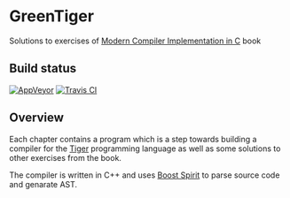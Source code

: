 # GreenTiger
Solutions to exercises of [Modern Compiler Implementation in C](https://www.amazon.com/Modern-Compiler-Implementation-Andrew-Appel/dp/0521607655) book

## Build status
[![AppVeyor](https://ci.appveyor.com/api/projects/status/f2d26mo5vi2ds2sl?svg=true)](https://ci.appveyor.com/project/dvirtz/greentiger)
[![Travis CI](https://travis-ci.org/dvirtz/GreenTiger.svg?branch=master)](https://travis-ci.org/dvirtz/GreenTiger)

## Overview
Each chapter contains a program which is a step towards building a compiler for the [Tiger](https://www.lrde.epita.fr/~tiger/tiger.html#Tiger-Language-Reference-Manual)
programming language as well as some solutions to other exercises from the book.

The compiler is written in C++ and uses [Boost Spirit](http://www.boost.org/doc/libs/1_64_0/libs/spirit/doc/html/index.html) to parse source code and genarate AST.
